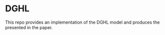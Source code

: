 # DGHL

This repo provides an implementation of the DGHL model and produces the presented in the paper.

